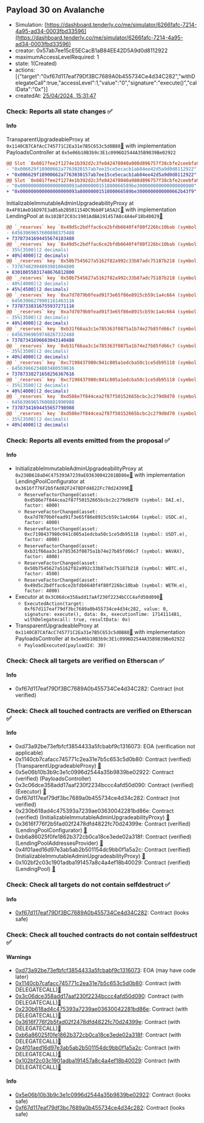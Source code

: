 ## Payload 30 on Avalanche

- Simulation: [https://dashboard.tenderly.co/me/simulator/6266fafc-7214-4a95-ad34-0003fbd33596](https://dashboard.tenderly.co/me/simulator/6266fafc-7214-4a95-ad34-0003fbd33596)
- creator: 0x57ab7ee15cE5ECacB1aB84EE42D5A9d0d8112922
- maximumAccessLevelRequired: 1
- state: 1(Created)
- actions: [{"target":"0xf67d117eaf79Df3BC7689A0b455734Ce4d34C282","withDelegateCall":true,"accessLevel":1,"value":"0","signature":"execute()","callData":"0x"}]
- createdAt: [25/04/2024, 15:31:47](https://snowscan.xyz/tx/0x3fd7488bb4563d3bcc0dd1af3bcc3a53f75cd8d4e8641083ad4af85fd1272346)

### Check: Reports all state changes :white_check_mark:

#### Info


TransparentUpgradeableProxy at `0x1140CB7CAfAcC745771C2Ea31e7B5C653c5d0B80`[:ghost:](https://github.com/bgd-labs/aave-address-book "GovernanceV3Avalanche.PAYLOADS_CONTROLLER") with implementation PayloadsController at `0x5e06b10B3b9c3E1c0996D2544A35B9839Be02922`
```diff
@@ Slot `0x6017fee2f1274e1b392d2c3fe842478040a980d896757f38cbfe2ceebfa9f55f` @@
- "0x006629f18900662a7763020157ab7ee15ce5ecacb1ab84ee42d5a9d0d8112922"
+ "0x006629f18900662a7763030157ab7ee15ce5ecacb1ab84ee42d5a9d0d8112922"
@@ Slot `0x6017fee2f1274e1b392d2c3fe842478040a980d896757f38cbfe2ceebfa9f560` @@
- "0x000000000000000000093a8000000151800066589be300000000000000000000"
+ "0x000000000000000000093a8000000151800066589be3000000000000662b43f9"
```

InitializableImmutableAdminUpgradeabilityProxy at `0x4F01AeD16D97E3aB5ab2B501154DC9bb0F1A5A2C`[:ghost:](https://github.com/bgd-labs/aave-address-book "AaveV2Avalanche.POOL") with implementation LendingPool at `0x102Bf2C03c1901AdBA191457A8c4A4eF18b40029`[:ghost:](https://github.com/bgd-labs/aave-address-book "AaveV2Avalanche.POOL_IMPL")
```diff
@@ `_reserves` key `0x49d5c2bdffac6ce2bfdb6640f4f80f226bc10bab (symbol: WETH.e).configuration.data` @@
- 64563969657600898375488
+ 73787341694455674183488
@@ `_reserves` key `0x49d5c2bdffac6ce2bfdb6640f4f80f226bc10bab (symbol: WETH.e).configuration.data_decoded.reserveFactor` @@
- 35%[3500](2 decimals)
+ 40%[4000](2 decimals)
@@ `_reserves` key `0x50b7545627a5162f82a992c33b87adc75187b218 (symbol: WBTC.e).configuration.data` @@
- 73787482994893901004800
+ 83010855031748676812800
@@ `_reserves` key `0x50b7545627a5162f82a992c33b87adc75187b218 (symbol: WBTC.e).configuration.data_decoded.reserveFactor` @@
- 40%[4000](2 decimals)
+ 45%[4500](2 decimals)
@@ `_reserves` key `0xa7d7079b0fead91f3e65f86e8915cb59c1a4c664 (symbol: USDC.e).configuration.data` @@
- 64563966279901161463116
+ 73787338316755937271116
@@ `_reserves` key `0xa7d7079b0fead91f3e65f86e8915cb59c1a4c664 (symbol: USDC.e).configuration.data_decoded.reserveFactor` @@
- 35%[3500](2 decimals)
+ 40%[4000](2 decimals)
@@ `_reserves` key `0xb31f66aa3c1e785363f0875a1b74e27b85fd66c7 (symbol: WAVAX).configuration.data` @@
- 64563969659748267332488
+ 73787341696603043140488
@@ `_reserves` key `0xb31f66aa3c1e785363f0875a1b74e27b85fd66c7 (symbol: WAVAX).configuration.data_decoded.reserveFactor` @@
- 35%[3500](2 decimals)
+ 40%[4000](2 decimals)
@@ `_reserves` key `0xc7198437980c041c805a1edcba50c1ce5db95118 (symbol: USDT.e).configuration.data` @@
- 64563966234803480559616
+ 73787338271658256367616
@@ `_reserves` key `0xc7198437980c041c805a1edcba50c1ce5db95118 (symbol: USDT.e).configuration.data_decoded.reserveFactor` @@
- 35%[3500](2 decimals)
+ 40%[4000](2 decimals)
@@ `_reserves` key `0xd586e7f844cea2f87f50152665bcbc2c279d8d70 (symbol: DAI.e).configuration.data` @@
- 64563969657600881990988
+ 73787341694455657798988
@@ `_reserves` key `0xd586e7f844cea2f87f50152665bcbc2c279d8d70 (symbol: DAI.e).configuration.data_decoded.reserveFactor` @@
- 35%[3500](2 decimals)
+ 40%[4000](2 decimals)
```


### Check: Reports all events emitted from the proposal :white_check_mark:

#### Info

- InitializableImmutableAdminUpgradeabilityProxy at `0x230B618aD4C475393A7239aE03630042281BD86e`[:ghost:](https://github.com/bgd-labs/aave-address-book "AaveV2Avalanche.POOL_CONFIGURATOR") with implementation LendingPoolConfigurator at `0x3616f776F2b5fAd02F2478DFd4822Fc70d24399E`[:ghost:](https://github.com/bgd-labs/aave-address-book "AaveV2Avalanche.POOL_CONFIGURATOR_IMPL")
  - `ReserveFactorChanged(asset: 0xd586e7f844cea2f87f50152665bcbc2c279d8d70 (symbol: DAI.e), factor: 4000)`
  - `ReserveFactorChanged(asset: 0xa7d7079b0fead91f3e65f86e8915cb59c1a4c664 (symbol: USDC.e), factor: 4000)`
  - `ReserveFactorChanged(asset: 0xc7198437980c041c805a1edcba50c1ce5db95118 (symbol: USDT.e), factor: 4000)`
  - `ReserveFactorChanged(asset: 0xb31f66aa3c1e785363f0875a1b74e27b85fd66c7 (symbol: WAVAX), factor: 4000)`
  - `ReserveFactorChanged(asset: 0x50b7545627a5162f82a992c33b87adc75187b218 (symbol: WBTC.e), factor: 4500)`
  - `ReserveFactorChanged(asset: 0x49d5c2bdffac6ce2bfdb6640f4f80f226bc10bab (symbol: WETH.e), factor: 4000)`
- Executor at `0x3C06dce358add17aAf230f2234bCCC4afd50d090`[:ghost:](https://github.com/bgd-labs/aave-address-book "AaveV2Avalanche.POOL_ADMIN, AaveV3Avalanche.ACL_ADMIN, GovernanceV3Avalanche.EXECUTOR_LVL_1")
  - `ExecutedAction(target: 0xf67d117eaf79df3bc7689a0b455734ce4d34c282, value: 0, signature: execute(), data: 0x, executionTime: 1714111481, withDelegatecall: true, resultData: 0x)`
- TransparentUpgradeableProxy at `0x1140CB7CAfAcC745771C2Ea31e7B5C653c5d0B80`[:ghost:](https://github.com/bgd-labs/aave-address-book "GovernanceV3Avalanche.PAYLOADS_CONTROLLER") with implementation PayloadsController at `0x5e06b10B3b9c3E1c0996D2544A35B9839Be02922`
  - `PayloadExecuted(payloadId: 30)`

### Check: Check all targets are verified on Etherscan :white_check_mark:

#### Info

- 0xf67d117eaf79Df3BC7689A0b455734Ce4d34C282: Contract (not verified) 

### Check: Check all touched contracts are verified on Etherscan :white_check_mark:

#### Info

- 0xd73a92be73efbfcf3854433a5fcbabf9c1316073: EOA (verification not applicable)
- 0x1140cb7cafacc745771c2ea31e7b5c653c5d0b80: Contract (verified) (TransparentUpgradeableProxy) [:ghost:](https://github.com/bgd-labs/aave-address-book "GovernanceV3Avalanche.PAYLOADS_CONTROLLER")
- 0x5e06b10b3b9c3e1c0996d2544a35b9839be02922: Contract (verified) (PayloadsController) 
- 0x3c06dce358add17aaf230f2234bccc4afd50d090: Contract (verified) (Executor) [:ghost:](https://github.com/bgd-labs/aave-address-book "AaveV2Avalanche.POOL_ADMIN, AaveV3Avalanche.ACL_ADMIN, GovernanceV3Avalanche.EXECUTOR_LVL_1")
- 0xf67d117eaf79df3bc7689a0b455734ce4d34c282: Contract (not verified) 
- 0x230b618ad4c475393a7239ae03630042281bd86e: Contract (verified) (InitializableImmutableAdminUpgradeabilityProxy) [:ghost:](https://github.com/bgd-labs/aave-address-book "AaveV2Avalanche.POOL_CONFIGURATOR")
- 0x3616f776f2b5fad02f2478dfd4822fc70d24399e: Contract (verified) (LendingPoolConfigurator) [:ghost:](https://github.com/bgd-labs/aave-address-book "AaveV2Avalanche.POOL_CONFIGURATOR_IMPL")
- 0xb6a86025f0fe1862b372cb0ca18ce3ede02a318f: Contract (verified) (LendingPoolAddressesProvider) [:ghost:](https://github.com/bgd-labs/aave-address-book "AaveV2Avalanche.POOL_ADDRESSES_PROVIDER")
- 0x4f01aed16d97e3ab5ab2b501154dc9bb0f1a5a2c: Contract (verified) (InitializableImmutableAdminUpgradeabilityProxy) [:ghost:](https://github.com/bgd-labs/aave-address-book "AaveV2Avalanche.POOL")
- 0x102bf2c03c1901adba191457a8c4a4ef18b40029: Contract (verified) (LendingPool) [:ghost:](https://github.com/bgd-labs/aave-address-book "AaveV2Avalanche.POOL_IMPL")

### Check: Check all targets do not contain selfdestruct :white_check_mark:

#### Info

- [0xf67d117eaf79Df3BC7689A0b455734Ce4d34C282](https://snowscan.xyz/address/0xf67d117eaf79Df3BC7689A0b455734Ce4d34C282): Contract (looks safe)

### Check: Check all touched contracts do not contain selfdestruct :white_check_mark:

#### Warnings

- [0xd73a92be73efbfcf3854433a5fcbabf9c1316073](https://snowscan.xyz/address/0xd73a92be73efbfcf3854433a5fcbabf9c1316073): EOA (may have code later)
- [0x1140cb7cafacc745771c2ea31e7b5c653c5d0b80](https://snowscan.xyz/address/0x1140cb7cafacc745771c2ea31e7b5c653c5d0b80): Contract (with DELEGATECALL)[:ghost:](https://github.com/bgd-labs/aave-address-book "GovernanceV3Avalanche.PAYLOADS_CONTROLLER")
- [0x3c06dce358add17aaf230f2234bccc4afd50d090](https://snowscan.xyz/address/0x3c06dce358add17aaf230f2234bccc4afd50d090): Contract (with DELEGATECALL)[:ghost:](https://github.com/bgd-labs/aave-address-book "AaveV2Avalanche.POOL_ADMIN, AaveV3Avalanche.ACL_ADMIN, GovernanceV3Avalanche.EXECUTOR_LVL_1")
- [0x230b618ad4c475393a7239ae03630042281bd86e](https://snowscan.xyz/address/0x230b618ad4c475393a7239ae03630042281bd86e): Contract (with DELEGATECALL)[:ghost:](https://github.com/bgd-labs/aave-address-book "AaveV2Avalanche.POOL_CONFIGURATOR")
- [0x3616f776f2b5fad02f2478dfd4822fc70d24399e](https://snowscan.xyz/address/0x3616f776f2b5fad02f2478dfd4822fc70d24399e): Contract (with DELEGATECALL)[:ghost:](https://github.com/bgd-labs/aave-address-book "AaveV2Avalanche.POOL_CONFIGURATOR_IMPL")
- [0xb6a86025f0fe1862b372cb0ca18ce3ede02a318f](https://snowscan.xyz/address/0xb6a86025f0fe1862b372cb0ca18ce3ede02a318f): Contract (with DELEGATECALL)[:ghost:](https://github.com/bgd-labs/aave-address-book "AaveV2Avalanche.POOL_ADDRESSES_PROVIDER")
- [0x4f01aed16d97e3ab5ab2b501154dc9bb0f1a5a2c](https://snowscan.xyz/address/0x4f01aed16d97e3ab5ab2b501154dc9bb0f1a5a2c): Contract (with DELEGATECALL)[:ghost:](https://github.com/bgd-labs/aave-address-book "AaveV2Avalanche.POOL")
- [0x102bf2c03c1901adba191457a8c4a4ef18b40029](https://snowscan.xyz/address/0x102bf2c03c1901adba191457a8c4a4ef18b40029): Contract (with DELEGATECALL)[:ghost:](https://github.com/bgd-labs/aave-address-book "AaveV2Avalanche.POOL_IMPL")

#### Info

- [0x5e06b10b3b9c3e1c0996d2544a35b9839be02922](https://snowscan.xyz/address/0x5e06b10b3b9c3e1c0996d2544a35b9839be02922): Contract (looks safe)
- [0xf67d117eaf79df3bc7689a0b455734ce4d34c282](https://snowscan.xyz/address/0xf67d117eaf79df3bc7689a0b455734ce4d34c282): Contract (looks safe)

